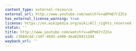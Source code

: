```yaml
---
content_type: external-resource
external_url: http://www.youtube.com/watch?v=aDPm67rZ2Co
has_external_license_warning: true
license: https://en.wikipedia.org/wiki/All_rights_reserved
status: ''
title: http://www.youtube.com/watch?v=aDPm67rZ2Co
uid: c3b8dcdd-c34f-4645-a400-dea820421244
wayback_url: ''
---
```

